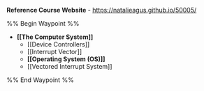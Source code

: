 **Reference Course Website** - https://natalieagus.github.io/50005/

%% Begin Waypoint %%
- **[[The Computer System]]**
	- [[Device Controllers]]
	- [[Interrupt Vector]]
	- **[[Operating System (OS)]]**
	- [[Vectored Interrupt System]]

%% End Waypoint %%